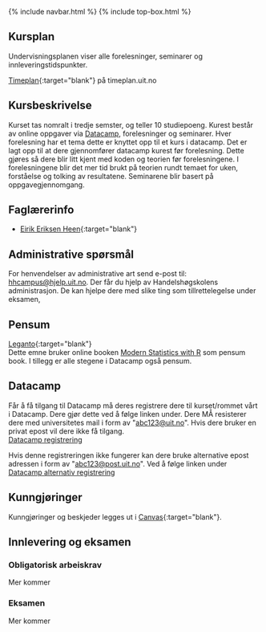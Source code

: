 {% include navbar.html %}  {% include top-box.html %}



## Kursplan  

Undervisningsplanen viser alle forelesninger, seminarer og innleveringstidspunkter. 

[Timeplan](https://timeplan.uit.no/emne_timeplan.php?sem=24h&module[]=SOK-2009-1){:target="blank"} på timeplan.uit.no


## Kursbeskrivelse 


Kurset tas nomralt i tredje semster, og teller 10 studiepoeng.
Kurest består av online oppgaver via [Datacamp](datacamp.com), forelesninger og seminarer. Hver forelesning har et tema dette er knyttet opp til et kurs i datacamp. Det er lagt opp til at dere gjennomfører datacamp kurest før forelesning. Dette gjøres så dere blir litt kjent med koden og teorien før forelesningene. I forelesningene blir det mer tid brukt på teorien rundt temaet for uken, forståelse og tolking av resultatene.
Seminarene blir basert på oppgavegjennomgang. 



## Faglærerinfo  
- [Eirik Eriksen Heen](https://uit.no/ansatte/eirik.e.heen){:target="blank"}



## Administrative spørsmål

For henvendelser av administrative art send e-post til: <hhcampus@hjelp.uit.no>. Der får du hjelp av Handelshøgskolens administrasjon. De kan hjelpe dere med slike ting som tillrettelegelse under eksamen, 


## Pensum  

[Leganto](https://bibsys-c.alma.exlibrisgroup.com/leganto/){:target="blank"}  
Dette emne bruker online booken [Modern Statistics with R](https://modernstatisticswithr.com/) som pensum book. I tillegg er alle stegene i Datacamp også pensum.

## Datacamp

Får å få tilgang til Datacamp må deres registrere dere til kurset/rommet vårt i Datacamp. Dere gjør dette ved å følge linken under. Dere MÅ resisterer dere med universitetes mail i form av "abc123@uit.no". Hvis dere bruker en privat epost vil dere ikke få tilgang.  
[Datacamp registrering](https://www.datacamp.com/groups/shared_links/0a68da51979076fe390a190866ca599f46ceec532c468c4dcfd53f879d06de5f)

Hvis denne registreringen ikke fungerer kan dere bruke alternative epost adressen i form av "abc123@post.uit.no". Ved å følge linken under
[Datacamp alternativ registrering](https://www.datacamp.com/groups/shared_links/13c4eb6a28004f403041993796c03725fc4f59703208b5f5705223fde964d201)

## Kunngjøringer  

Kunngjøringer og beskjeder legges ut i [Canvas](https://uit.instructure.com/){:target="blank"}.



## Innlevering og eksamen  

### Obligatorisk arbeiskrav
Mer kommer

### Eksamen
Mer kommer
